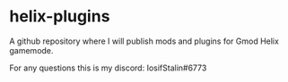 # helix-plugins
A github repository where I will publish mods and plugins for Gmod Helix gamemode.


For any questions this is my discord: IosifStalin#6773
